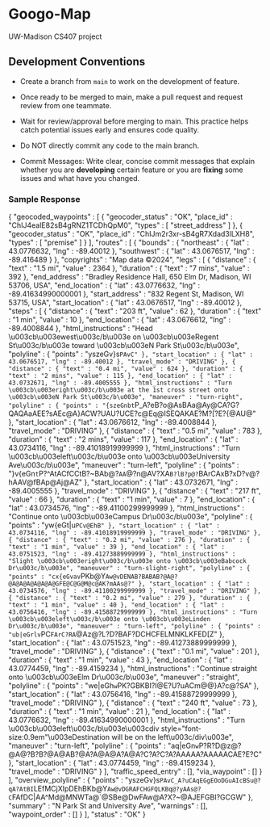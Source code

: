 # Googo-Map
UW-Madison CS407 project

## Development Conventions
- Create a branch from `main` to work on the development of feature.
- Once ready to be merged to main, make a pull request and request review from one teammate.
- Wait for review/approval before merging to main. This practice helps catch potential issues early and ensures code quality.

- Do NOT directly commit any code to the main branch.

- Commit Messages: Write clear, concise commit messages that explain whether you are **developing** certain feature or you are **fixing** some issues and what have you changed. 


### Sample Response
{
"geocoded_waypoints" :
[
{
"geocoder_status" : "OK",
"place_id" : "ChIJ4ealE82sB4gRNZ1TCDhQpM0",
"types" :
[
"street_address"
]
},
{
"geocoder_status" : "OK",
"place_id" : "ChIJm2r3xr-sB4gR7Xdad3lLXH8",
"types" :
[
"premise"
]
}
],
"routes" :
[
{
"bounds" :
{
"northeast" :
{
"lat" : 43.0776632,
"lng" : -89.40012
},
"southwest" :
{
"lat" : 43.0676517,
"lng" : -89.416489
}
},
"copyrights" : "Map data ©2024",
"legs" :
[
{
"distance" :
{
"text" : "1.5 mi",
"value" : 2364
},
"duration" :
{
"text" : "7 mins",
"value" : 392
},
"end_address" : "Bradley Residence Hall, 650 Elm Dr, Madison, WI 53706, USA",
"end_location" :
{
"lat" : 43.0776632,
"lng" : -89.41634990000001
},
"start_address" : "832 Regent St, Madison, WI 53715, USA",
"start_location" :
{
"lat" : 43.0676517,
"lng" : -89.40012
},
"steps" :
[
{
"distance" :
{
"text" : "203 ft",
"value" : 62
},
"duration" :
{
"text" : "1 min",
"value" : 10
},
"end_location" :
{
"lat" : 43.0676612,
"lng" : -89.4008844
},
"html_instructions" : "Head \u003cb\u003ewest\u003c/b\u003e on \u003cb\u003eRegent St\u003c/b\u003e toward \u003cb\u003eN Park St\u003c/b\u003e",
"polyline" :
{
"points" : "yszeGv}s`PAvC"
},
"start_location" :
{
"lat" : 43.0676517,
"lng" : -89.40012
},
"travel_mode" : "DRIVING"
},
{
"distance" :
{
"text" : "0.4 mi",
"value" : 624
},
"duration" :
{
"text" : "2 mins",
"value" : 115
},
"end_location" :
{
"lat" : 43.0732671,
"lng" : -89.4005555
},
"html_instructions" : "Turn \u003cb\u003eright\u003c/b\u003e at the 1st cross street onto \u003cb\u003eN Park St\u003c/b\u003e",
"maneuver" : "turn-right",
"polyline" :
{
"points" : "{szeGnbt`P_A?eB?o@AsBAa@Ay@CA?G?QAQAaAEE?sAEc@A}ACW?UAU?UCE?c@Eq@ISEQAKAE?M?[?E?{@AU@"
},
"start_location" :
{
"lat" : 43.0676612,
"lng" : -89.4008844
},
"travel_mode" : "DRIVING"
},
{
"distance" :
{
"text" : "0.5 mi",
"value" : 783
},
"duration" :
{
"text" : "2 mins",
"value" : 117
},
"end_location" :
{
"lat" : 43.0734116,
"lng" : -89.41018919999999
},
"html_instructions" : "Turn \u003cb\u003eleft\u003c/b\u003e onto \u003cb\u003eUniversity Ave\u003c/b\u003e",
"maneuver" : "turn-left",
"polyline" :
{
"points" : "}v{eGn`t`P?^AtACfCCtB?~BAb@?`AA`@?n@AV?XA`B?lB?p@?`BArCAxB?xD?v@?hAAV@fBAp@Aj@AZ"
},
"start_location" :
{
"lat" : 43.0732671,
"lng" : -89.4005555
},
"travel_mode" : "DRIVING"
},
{
"distance" :
{
"text" : "217 ft",
"value" : 66
},
"duration" :
{
"text" : "1 min",
"value" : 7
},
"end_location" :
{
"lat" : 43.0734576,
"lng" : -89.41100299999999
},
"html_instructions" : "Continue onto \u003cb\u003eCampus Dr\u003c/b\u003e",
"polyline" :
{
"points" : "yw{eGt|u`PCv@EhB"
},
"start_location" :
{
"lat" : 43.0734116,
"lng" : -89.41018919999999
},
"travel_mode" : "DRIVING"
},
{
"distance" :
{
"text" : "0.2 mi",
"value" : 276
},
"duration" :
{
"text" : "1 min",
"value" : 39
},
"end_location" :
{
"lat" : 43.0751523,
"lng" : -89.41273889999999
},
"html_instructions" : "Slight \u003cb\u003eright\u003c/b\u003e onto \u003cb\u003eBabcock Dr\u003c/b\u003e",
"maneuver" : "turn-slight-right",
"polyline" :
{
"points" : "cx{eGvav`PKb@Y`Aw@vDENAB?BABAB?@A@?@A@A@A@A@A@A@GFE@C@G@M@c@AK?mAAs@?"
},
"start_location" :
{
"lat" : 43.0734576,
"lng" : -89.41100299999999
},
"travel_mode" : "DRIVING"
},
{
"distance" :
{
"text" : "0.2 mi",
"value" : 279
},
"duration" :
{
"text" : "1 min",
"value" : 40
},
"end_location" :
{
"lat" : 43.0756416,
"lng" : -89.41588729999999
},
"html_instructions" : "Turn \u003cb\u003eleft\u003c/b\u003e onto \u003cb\u003eLinden Dr\u003c/b\u003e",
"maneuver" : "turn-left",
"polyline" :
{
"points" : "ub|eGrlv`PC`FArC?RA`@Az@?L?D?BAF?DCHCFELMNKLKFED[Z"
},
"start_location" :
{
"lat" : 43.0751523,
"lng" : -89.41273889999999
},
"travel_mode" : "DRIVING"
},
{
"distance" :
{
"text" : "0.1 mi",
"value" : 201
},
"duration" :
{
"text" : "1 min",
"value" : 43
},
"end_location" :
{
"lat" : 43.0774459,
"lng" : -89.4159234
},
"html_instructions" : "Continue straight onto \u003cb\u003eElm Dr\u003c/b\u003e",
"maneuver" : "straight",
"polyline" :
{
"points" : "we|eGh`w`PK?GBKBI?I@E?U?uACm@@}A?c@?SA"
},
"start_location" :
{
"lat" : 43.0756416,
"lng" : -89.41588729999999
},
"travel_mode" : "DRIVING"
},
{
"distance" :
{
"text" : "240 ft",
"value" : 73
},
"duration" :
{
"text" : "1 min",
"value" : 21
},
"end_location" :
{
"lat" : 43.0776632,
"lng" : -89.41634990000001
},
"html_instructions" : "Turn \u003cb\u003eleft\u003c/b\u003e\u003cdiv style=\"font-size:0.9em\"\u003eDestination will be on the left\u003c/div\u003e",
"maneuver" : "turn-left",
"polyline" :
{
"points" : "aq|eGn`w`P?R?D@z@?@A@?B?B?@A@AB?@A?A@A@A?A@A?C?A?C?A?AAAAA?AAAAACAE?E?C"
},
"start_location" :
{
"lat" : 43.0774459,
"lng" : -89.4159234
},
"travel_mode" : "DRIVING"
}
],
"traffic_speed_entry" : [],
"via_waypoint" : []
}
],
"overview_polyline" :
{
"points" : "yszeGv}s`PAvC_A?uCAqEGgEOoDGuAIcBSu@?qA?AtBI`LEfMCjXIpDEhBKb@Y`Aw@vDGRAFCHGFQLKBq@?yAAs@?C`FAfDC|AA^Md@MNWTa@`@SBe@DwFAw@A?X?~@AJEFGBI?GCGW"
},
"summary" : "N Park St and University Ave",
"warnings" : [],
"waypoint_order" : []
}
],
"status" : "OK"
}